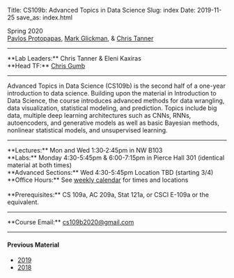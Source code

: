 Title: CS109b: Advanced Topics in Data Science
Slug: index
Date: 2019-11-25
save_as: index.html

Spring 2020 <br/>
[Pavlos Protopapas](mailto:pavlos@seas.harvard.edu), [Mark Glickman](mailto:glickman@fas.harvard.edu), & [Chris Tanner](mailto:christanner@seas.harvard.edu)
<hr>
**Lab Leaders:** Chris Tanner & Eleni Kaxiras
<br/>
**Head TF:** <a href="mailto:cs109b2020@gmail.com">Chris Gumb</a>
<hr>
Advanced Topics in Data Science (CS109b) is the second half of a one-year introduction to data science.
Building upon the material in Introduction to Data Science, the course introduces advanced methods for data wrangling, data visualization, statistical modeling, and prediction.
Topics include big data, multiple deep learning architectures such as CNNs, RNNs, autoencoders, and generative models as well as basic Bayesian methods, nonlinear statistical models, and unsupervised learning.
<hr>
**Lectures:** Mon and Wed 1:30‐2:45pm in NW B103
<br/>
**Labs:** Monday 4:30-5:45pm & 6:00-7:15pm in Pierce Hall 301 (identical material at both times)
<br/>
**Advanced Sections:** Wed 4:30-5:45pm Location TBD (starting 3/4)
<br/>
**Office Hours:** See <a href="pages/calendars.html"> weekly calendar</a> for times and locations
<br/><br/>
**Prerequisites:** CS 109a, AC 209a, Stat 121a, or CSCI E-109a or the equivalent.
<hr>
**Course Email:**</span> <a href="mailto:cs109b2020@gmail.com">cs109b2020@gmail.com</a>
<hr>
<h4>Previous Material</h4>
<ul>
<li><a href="http://harvard-iacs.github.io/2019-CS109B">2019</a></li>
<li><a href="http://harvard-iacs.github.io/2018-CS109B">2018</a></li>
</ul>
